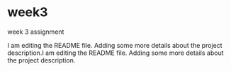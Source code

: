 # week3
week 3 assignment

I am editing the README file. Adding some more details about the project description.I am editing the README file. Adding some more details about the project description.

